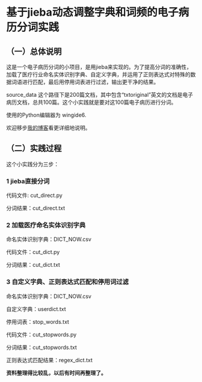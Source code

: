 # 基于jieba动态调整字典和词频的电子病历分词实践

## （一）总体说明

这是一个电子病历分词的小项目，是用jieba来实现的。为了提高分词的准确性，加载了医疗行业命名实体识别字典、自定义字典，并运用了正则表达式对特殊的数据词语进行匹配，最后用停用词表进行过滤，输出更干净的结果。

source_data 这个路径下是200篇文档，其中包含“txtoriginal”英文的文档是电子病历文档，总共100篇。这个小实践就是要对这100篇电子病历进行分词。

使用的Python编辑器为 wingide6.

欢迎移步[我的博客]()看更详细地说明。

## （二）实践过程

这个小实践分为三步：

### 1 jieba直接分词

代码文件: cut_direct.py

分词结果：cut_direct.txt

### 2 加载医疗命名实体识别字典

命名实体识别字典：DICT_NOW.csv

代码文件：cut_dict.py

分词结果：cut_dict.txt

### 3 自定义字典、正则表达式匹配和停用词过滤

命名实体识别字典：DICT_NOW.csv

自定义字典：userdict.txt

停用词表：stop_words.txt

代码文件：cut_stopwords.py

分词结果：cut_stopwords.txt

正则表达式匹配结果：regex_dict.txt


**资料整理得比较乱，以后有时间再整理了。**
